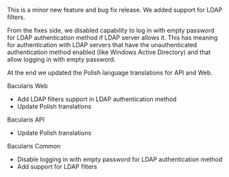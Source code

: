 
This is a minor new feature and bug fix release. We added support for LDAP filters.

From the fixes side, we disabled capability to log in with empty password for LDAP authentication method if LDAP server allows it.
This has meaning for authentication with LDAP servers that have the unauthenticated authentication method enabled (like Windows Active Directory) and that allow logging in with empty password.

At the end we updated the Polish language translations for API and Web.

Bacularis Web
 - Add LDAP filters support in LDAP authentication method
 - Update Polish translations

Bacularis API
 - Update Polish translations

Bacularis Common
 - Disable logging in with empty password for LDAP authentication method
 - Add support for LDAP filters

